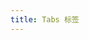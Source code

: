 ```yaml
---
title: Tabs 标签
---
```

<ClientOnly>
<tabs-demo>
</tabs-demo>
</ClientOnly>
<tabs-attribute>
</tabs-attribute>